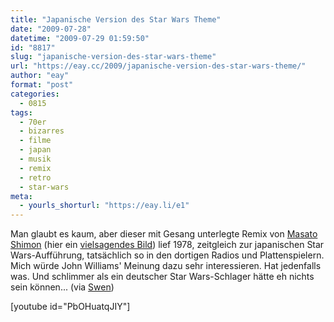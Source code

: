 ```yaml
---
title: "Japanische Version des Star Wars Theme"
date: "2009-07-28"
datetime: "2009-07-29 01:59:50"
id: "8817"
slug: "japanische-version-des-star-wars-theme"
url: "https://eay.cc/2009/japanische-version-des-star-wars-theme/"
author: "eay"
format: "post"
categories:
  - 0815
tags:
  - 70er
  - bizarres
  - filme
  - japan
  - musik
  - remix
  - retro
  - star-wars
meta:
  - yourls_shorturl: "https://eay.li/e1"
---
```


Man glaubt es kaum, aber dieser mit Gesang unterlegte Remix von [Masato Shimon](http://en.wikipedia.org/wiki/Masato_Shimon) (hier ein [vielsagendes Bild](http://img27.imageshack.us/img27/5753/masatoshimon2.jpg)) lief 1978, zeitgleich zur japanischen Star Wars-Aufführung, tatsächlich so in den dortigen Radios und Plattenspielern. Mich würde John Williams' Meinung dazu sehr interessieren. Hat jedenfalls was. Und schlimmer als ein deutscher Star Wars-Schlager hätte eh nichts sein können... (via [Swen](http://swen.antville.org/stories/1909195/))

\[youtube id="PbOHuatqJIY"\]
